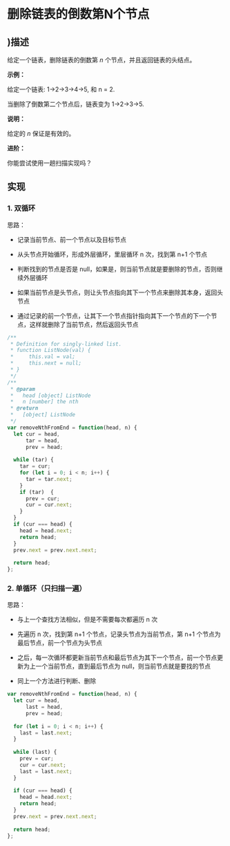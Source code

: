 删除链表的倒数第N个节点
============

)描述
---------------


给定一个链表，删除链表的倒数第 _n_ 个节点，并且返回链表的头结点。

  
**示例：**

  

给定一个链表: 1->2->3->4->5, 和 n = 2.

当删除了倒数第二个节点后，链表变为 1->2->3->5.

  

**说明：**

  

给定的 _n_ 保证是有效的。

  

**进阶：**

  

你能尝试使用一趟扫描实现吗？

  

实现
---------------

  

### 1. 双循环

  

思路：

  

*   记录当前节点、前一个节点以及目标节点

*   从头节点开始循环，形成外层循环，里层循环 n 次，找到第 n+1 个节点

*   判断找到的节点是否是 null，如果是，则当前节点就是要删除的节点，否则继续外层循环

*   如果当前节点是头节点，则让头节点指向其下一个节点来删除其本身，返回头节点

*   通过记录的前一个节点，让其下一个节点指针指向其下一个节点的下一个节点，这样就删除了当前节点，然后返回头节点

  
```js
/**
 * Definition for singly-linked list.
 * function ListNode(val) {
 *     this.val = val;
 *     this.next = null;
 * }
 */
/**
 * @param
 *   head [object] ListNode
 *   n [number] the nth
 * @return
 *   [object] ListNode
 */
var removeNthFromEnd = function(head, n) {
  let cur = head,
      tar = head,
      prev = head;
  
  while (tar) {
    tar = cur;
    for (let i = 0; i < n; i++) {
      tar = tar.next;
    }
    if (tar)  {
      prev = cur;
      cur = cur.next;
    }
  }
  if (cur === head) {
    head = head.next;
    return head;
  }
  prev.next = prev.next.next;
  
  return head;
};
```
  

### 2. 单循环（只扫描一遍）

  

思路：

  

*   与上一个查找方法相似，但是不需要每次都遍历 n 次

*   先遍历 n 次，找到第 n+1 个节点，记录头节点为当前节点，第 n+1 个节点为最后节点，前一个节点为头节点

*   之后，每一次循环都更新当前节点和最后节点为其下一个节点，前一个节点更新为上一个当前节点，直到最后节点为 null，则当前节点就是要找的节点

*   同上一个方法进行判断、删除

  
```js
var removeNthFromEnd = function(head, n) {
  let cur = head,
      last = head,
      prev = head;
  
  for (let i = 0; i < n; i++) {
    last = last.next;
  }
  
  while (last) {
    prev = cur;
    cur = cur.next;
    last = last.next;
  }
  
  if (cur === head) {
    head = head.next;
    return head;
  }
  prev.next = prev.next.next;
  
  return head;
};
```